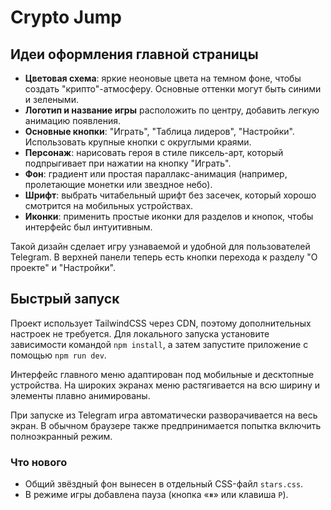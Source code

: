# Crypto Jump

## Идеи оформления главной страницы

- **Цветовая схема**: яркие неоновые цвета на темном фоне, чтобы создать "крипто"-атмосферу. Основные оттенки могут быть синими и зелеными.
- **Логотип и название игры** расположить по центру, добавить легкую анимацию появления.
- **Основные кнопки**: "Играть", "Таблица лидеров", "Настройки". Использовать крупные кнопки с округлыми краями.
- **Персонаж**: нарисовать героя в стиле пиксель-арт, который подпрыгивает при нажатии на кнопку "Играть".
- **Фон**: градиент или простая параллакс-анимация (например, пролетающие монетки или звездное небо).
- **Шрифт**: выбрать читабельный шрифт без засечек, который хорошо смотрится на мобильных устройствах.
- **Иконки**: применить простые иконки для разделов и кнопок, чтобы интерфейс был интуитивным.

Такой дизайн сделает игру узнаваемой и удобной для пользователей Telegram. В верхней панели теперь есть кнопки перехода к разделу "О проекте" и "Настройки".

## Быстрый запуск

Проект использует TailwindCSS через CDN, поэтому дополнительных настроек не
требуется. Для локального запуска установите зависимости командой `npm install`,
а затем запустите приложение с помощью `npm run dev`.

Интерфейс главного меню адаптирован под мобильные и десктопные устройства. На широких экранах меню растягивается на всю ширину и элементы плавно анимированы.

При запуске из Telegram игра автоматически разворачивается на весь экран. В обычном браузере также предпринимается попытка включить полноэкранный режим.

### Что нового

- Общий звёздный фон вынесен в отдельный CSS-файл `stars.css`.
- В режиме игры добавлена пауза (кнопка «⏸» или клавиша `P`).
